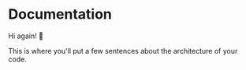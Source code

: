 # Documentation

Hi again! 👋

This is where you'll put a few sentences about the architecture of your code.
